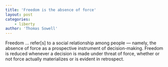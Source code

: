 ```yaml
---
title: 'Freedom is the absence of force'
layout: post
categories:
    - liberty
author: 'Thomas Sowell'
---
```


Freedom … refer\[s\] to a social relationship among people — namely, the absence of force as a prospective instrument of decision-making. Freedom is reduced whenever a decision is made under threat of force, whether or not force actually materializes or is evident in retrospect.